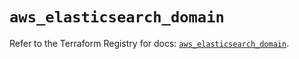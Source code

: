 # `aws_elasticsearch_domain`

Refer to the Terraform Registry for docs: [`aws_elasticsearch_domain`](https://registry.terraform.io/providers/hashicorp/aws/4.67.0/docs/resources/elasticsearch_domain).
